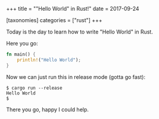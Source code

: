 +++
title = "\"Hello World\" in Rust!"
date = 2017-09-24

[taxonomies]
categories = ["rust"]
+++

Today is the day to learn how to write "Hello World" in Rust.
<!-- more -->

Here you go:

```rust
fn main() {
    println!("Hello World");
}
```

Now we can just run this in release mode (gotta go fast):
```
$ cargo run --release
Hello World
$
```

There you go, happy I could help.
